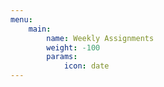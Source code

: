 ```yaml
---
menu:
    main:
        name: Weekly Assignments
        weight: -100
        params:
            icon: date
---
```














































































